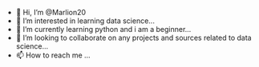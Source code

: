 - 👋 Hi, I’m @Marlion20
- 👀 I’m interested in learning data science...
- 🌱 I’m currently learning python and i am a beginner...
- 💞️ I’m looking to collaborate on any projects and sources related to data science...
- 📫 How to reach me  ...

<!---
Marlion20/Marlion20 is a ✨ special ✨ repository because its `README.md` (this file) appears on your GitHub profile.
You can click the Preview link to take a look at your changes.
--->
